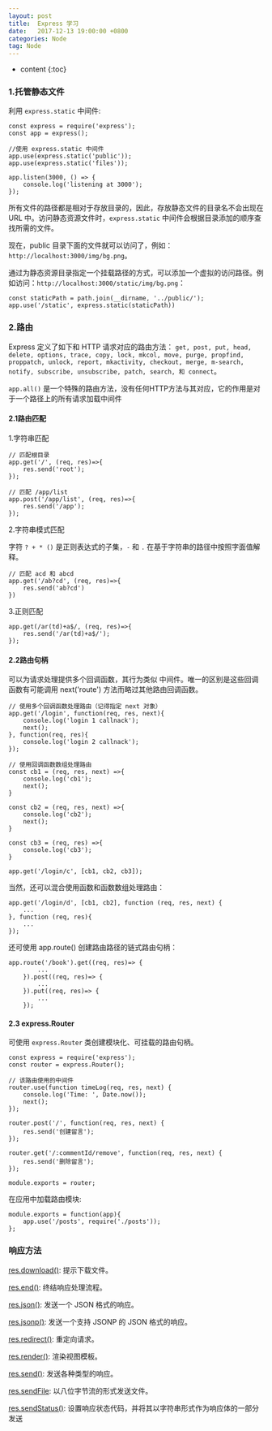 ```yaml
---
layout: post
title:  Express 学习
date:   2017-12-13 19:00:00 +0800
categories: Node
tag: Node
---
```


* content
{:toc}

### 1.托管静态文件

利用 `express.static` 中间件:

```
const express = require('express');
const app = express();

//使用 express.static 中间件
app.use(express.static('public'));
app.use(express.static('files'));

app.listen(3000, () => {
	console.log('listening at 3000');
});
```

所有文件的路径都是相对于存放目录的，因此，存放静态文件的目录名不会出现在 URL 中。访问静态资源文件时，`express.static` 中间件会根据目录添加的顺序查找所需的文件。

现在，public 目录下面的文件就可以访问了，例如：`http://localhost:3000/img/bg.png`。

通过为静态资源目录指定一个挂载路径的方式，可以添加一个虚拟的访问路径。例如访问：`http://localhost:3000/static/img/bg.png`：

```
const staticPath = path.join(__dirname, '../public/');
app.use('/static', express.static(staticPath))
```

### 2.路由

Express 定义了如下和 HTTP 请求对应的路由方法： `get, post, put, head, delete, options, trace, copy, lock, mkcol, move, purge, propfind, proppatch, unlock, report, mkactivity, checkout, merge, m-search, notify, subscribe, unsubscribe, patch, search, 和 connect`。

`app.all()` 是一个特殊的路由方法，没有任何HTTP方法与其对应，它的作用是对于一个路径上的所有请求加载中间件

#### 2.1路由匹配

1.字符串匹配

```
// 匹配根目录
app.get('/', (req, res)=>{
	res.send('root');
});

// 匹配 /app/list
app.post('/app/list', (req, res)=>{
	res.send('/app');
});
```

2.字符串模式匹配

字符 `? + * ()` 是正则表达式的子集，`-` 和 `.` 在基于字符串的路径中按照字面值解释。

```
// 匹配 acd 和 abcd
app.get('/ab?cd', (req, res)=>{
	res.send('ab?cd')
})
```

3.正则匹配

```
app.get(/ar(td)+a$/, (req, res)=>{
	res.send('/ar(td)+a$/');
});
```

#### 2.2路由句柄

可以为请求处理提供多个回调函数，其行为类似 中间件。唯一的区别是这些回调函数有可能调用 next('route') 方法而略过其他路由回调函数。

```
// 使用多个回调函数处理路由（记得指定 next 对象）
app.get('/login', function(req, res, next){
	console.log('login 1 callnack');
	next();
}, function(req, res){
	console.log('login 2 callnack');
});

// 使用回调函数数组处理路由
const cb1 = (req, res, next) =>{
	console.log('cb1');
	next();
}

const cb2 = (req, res, next) =>{
	console.log('cb2');
	next();
}

const cb3 = (req, res) =>{
	console.log('cb3');
}

app.get('/login/c', [cb1, cb2, cb3]);
```

当然，还可以混合使用函数和函数数组处理路由：

```
app.get('/login/d', [cb1, cb2], function (req, res, next) {
	...
}, function (req, res){
	...
});
```

还可使用 app.route() 创建路由路径的链式路由句柄：

```
app.route('/book').get((req, res)=> {
		...
	}).post((req, res)=> {
		...
	}).put((req, res)=> {
		...
	});
```

#### 2.3 express.Router

可使用 `express.Router` 类创建模块化、可挂载的路由句柄。

```
const express = require('express');
const router = express.Router();

// 该路由使用的中间件
router.use(function timeLog(req, res, next) {
	console.log('Time: ', Date.now());
	next();
});

router.post('/', function(req, res, next) {
	res.send('创建留言');
});

router.get('/:commentId/remove', function(req, res, next) {
	res.send('删除留言');
});

module.exports = router;
```

在应用中加载路由模块: 

```
module.exports = function(app){
	app.use('/posts', require('./posts'));
};
```

### 响应方法

[res.download()](http://www.expressjs.com.cn/4x/api.html#res.download): 提示下载文件。

[res.end()](http://www.expressjs.com.cn/4x/api.html#res.end): 终结响应处理流程。

[res.json()](http://www.expressjs.com.cn/4x/api.html#res.json): 发送一个 JSON 格式的响应。

[res.jsonp()](http://www.expressjs.com.cn/4x/api.html#res.jsonp): 发送一个支持 JSONP 的 JSON 格式的响应。

[res.redirect()](http://www.expressjs.com.cn/4x/api.html#res.redirect): 重定向请求。

[res.render()](http://www.expressjs.com.cn/4x/api.html#res.render): 渲染视图模板。

[res.send()](http://www.expressjs.com.cn/4x/api.html#res.send): 发送各种类型的响应。

[res.sendFile](http://www.expressjs.com.cn/4x/api.html#res.sendFile): 以八位字节流的形式发送文件。

[res.sendStatus()](http://www.expressjs.com.cn/4x/api.html#res.sendStatus): 设置响应状态代码，并将其以字符串形式作为响应体的一部分发送